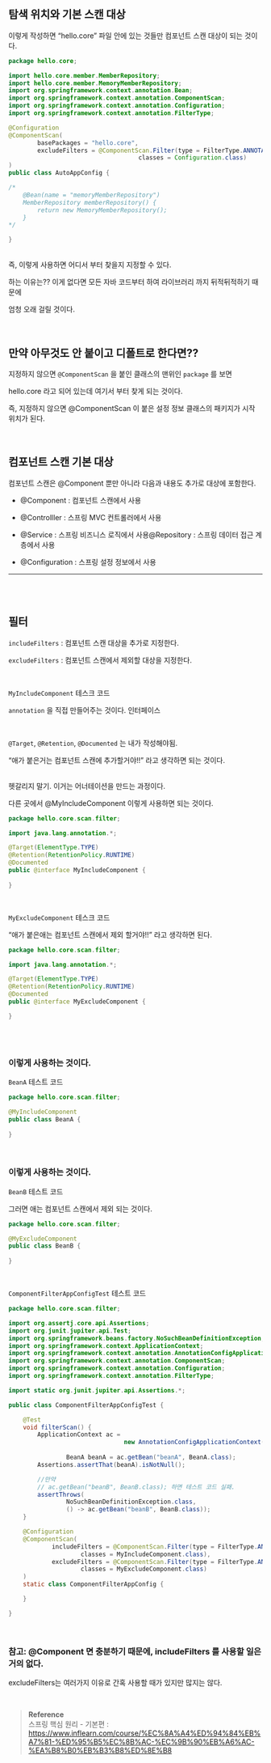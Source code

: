 ## 탐색 위치와 기본 스캔 대상

이렇게 작성하면 “hello.core” 파일 안에 있는 것들만 컴포넌트 스캔 대상이 되는 것이다.

```java
package hello.core;

import hello.core.member.MemberRepository;
import hello.core.member.MemoryMemberRepository;
import org.springframework.context.annotation.Bean;
import org.springframework.context.annotation.ComponentScan;
import org.springframework.context.annotation.Configuration;
import org.springframework.context.annotation.FilterType;

@Configuration
@ComponentScan(
        basePackages = "hello.core",
        excludeFilters = @ComponentScan.Filter(type = FilterType.ANNOTATION, 
                                    classes = Configuration.class)
)
public class AutoAppConfig {

/*
    @Bean(name = "memoryMemberRepository")
    MemberRepository memberRepository() {
        return new MemoryMemberRepository();
    }
*/

}
```

<br/>즉, 이렇게 사용하면 어디서 부터 찾을지 지정할 수 있다.

하는 이유는?? 이게 없다면 모든 자바 코드부터 하여 라이브러리 까지 뒤적뒤적하기 때문에 

엄청 오래 걸릴 것이다.

<br/>

## 만약 아무것도 안 붙이고 디폴트로 한다면??

지정하지 않으면 `@ComponentScan` 을 붙인 클래스의 맨위인 `package` 를 보면 

hello.core 라고 되어 있는데 여기서 부터 찾게 되는 것이다.

즉, 지정하지 않으면 @ComponentScan 이 붙은 설정 정보 클래스의 패키지가 시작 위치가 된다.

<br/>

## 컴포넌트 스캔 기본 대상

컴포넌트 스캔은 @Component 뿐만 아니라 다음과 내용도 추가로 대상에 포함한다.

- @Component : 컴포넌트 스캔에서 사용

- @Controlller : 스프링 MVC 컨트롤러에서 사용
- @Service : 스프링 비즈니스 로직에서 사용@Repository : 스프링 데이터 접근 계층에서 사용
- @Configuration : 스프링 설정 정보에서 사용

---

<br/><br/>

## 필터

`includeFilters` : 컴포넌트 스캔 대상을 추가로 지정한다.

`excludeFilters` : 컴포넌트 스캔에서 제외할 대상을 지정한다.

<br/>

`MyIncludeComponent` 테스크 코드

`annotation` 을 직접 만들어주는 것이다. 인터페이스

<br/>

`@Target`, `@Retention`, `@Documented` 는 내가 작성해야됨.

“애가 붙은거는 컴포넌트 스캔에 추가할거야!!” 라고 생각하면 되는 것이다.

<br/>헷갈리지 말기. 이거는 어너테이션을 만드는 과정이다.

다른 곳에서 @MyIncludeComponent 이렇게 사용하면 되는 것이다.

```java
package hello.core.scan.filter;

import java.lang.annotation.*;

@Target(ElementType.TYPE)
@Retention(RetentionPolicy.RUNTIME)
@Documented
public @interface MyIncludeComponent {
    
}
```

<br/>

`MyExcludeComponent` 테스크 코드

“애가 붙은애는 컴포넌트 스캔에서 제외 할거야!!” 라고 생각하면 된다.

```java
package hello.core.scan.filter;

import java.lang.annotation.*;

@Target(ElementType.TYPE)
@Retention(RetentionPolicy.RUNTIME)
@Documented
public @interface MyExcludeComponent {

}
```


<br/><br/>

### 이렇게 사용하는 것이다.

`BeanA` 테스트 코드

```java
package hello.core.scan.filter;

@MyIncludeComponent
public class BeanA {
    
}
```

<br/>

### 이렇게 사용하는 것이다.

`BeanB` 테스트 코드

그러면 애는 컴포넌트 스캔에서 제외 되는 것이다.

```java
package hello.core.scan.filter;

@MyExcludeComponent
public class BeanB {
    
}
```

<br/>


`ComponentFilterAppConfigTest` 테스트 코드

```java
package hello.core.scan.filter;

import org.assertj.core.api.Assertions;
import org.junit.jupiter.api.Test;
import org.springframework.beans.factory.NoSuchBeanDefinitionException;
import org.springframework.context.ApplicationContext;
import org.springframework.context.annotation.AnnotationConfigApplicationContext;
import org.springframework.context.annotation.ComponentScan;
import org.springframework.context.annotation.Configuration;
import org.springframework.context.annotation.FilterType;

import static org.junit.jupiter.api.Assertions.*;

public class ComponentFilterAppConfigTest {

    @Test
    void filterScan() {
        ApplicationContext ac = 
								new AnnotationConfigApplicationContext(ComponentFilterAppConfig.class);
        
				BeanA beanA = ac.getBean("beanA", BeanA.class);
        Assertions.assertThat(beanA).isNotNull();

        //만약
        // ac.getBean("beanB", BeanB.class); 하면 테스트 코드 실패.
        assertThrows(
                NoSuchBeanDefinitionException.class,
                () -> ac.getBean("beanB", BeanB.class));
    }

    @Configuration
    @ComponentScan(
            includeFilters = @ComponentScan.Filter(type = FilterType.ANNOTATION,
                    classes = MyIncludeComponent.class),
            excludeFilters = @ComponentScan.Filter(type = FilterType.ANNOTATION,
                    classes = MyExcludeComponent.class)
    )
    static class ComponentFilterAppConfig {

    }

}
```

<br/>

### 참고: @Component 면 충분하기 때문에, includeFilters 를 사용할 일은 거의 없다. 

excludeFilters는 여러가지 이유로 간혹 사용할 때가 있지만 많지는 않다.


<br/>


>**Reference** <br/>스프링 핵심 원리 - 기본편 : https://www.inflearn.com/course/%EC%8A%A4%ED%94%84%EB%A7%81-%ED%95%B5%EC%8B%AC-%EC%9B%90%EB%A6%AC-%EA%B8%B0%EB%B3%B8%ED%8E%B8
